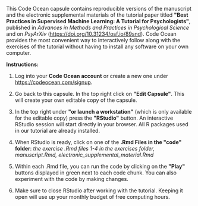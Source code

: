 This Code Ocean capsule contains reproducible versions of the manuscript and the electronic supplemental materials of the tutorial paper titled **"Best Practices in Supervised Machine Learning: A Tutorial for Psychologists"**, published in *Advances in Methods and Practices in Psychological Science* and on *PsyArXiv* (<https://doi.org/10.31234/osf.io/89snd>). Code Ocean provides the most convenient way to interactively follow along with the exercises of the tutorial without having to install any software on your own computer.

__Instructions:__

1) Log into your **Code Ocean account** or create a new one under <https://codeocean.com/signup>.

1) Go back to this capsule. In the top right click on **"Edit Capsule"**. This will create your own editable copy of the capsule.

3) In the top right under **"or launch a workstation"** (which is only available for the editable copy) press the **"RStudio"** button. An interactive RStudio session will start directly in your browser. All R packages used in our tutorial are already installed.

4) When RStudio is ready, click on one of the **.Rmd Files in the "code" folder**: *the exercise .Rmd files 1-4 in the exercises folder, manuscript.Rmd, electronic_supplemental_material.Rmd*

5) Within each .Rmd file, you can run the code by clicking on the **"Play"** buttons displayed in green next to each code chunk. You can also experiment with the code by making changes.

6) Make sure to close RStudio after working with the tutorial. Keeping it open will use up your monthly budget of free computing hours.
